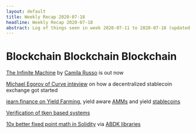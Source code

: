 ```yaml
---
layout: default
title: Weekly Recap 2020-07-18
headline: Weekly Recap 2020-07-18
abstract: Log of things seen in week 2020-07-11 to 2020-07-18 (updated mid week)
---
```


# Blockchain Blockchain Blockchain
[The Infinite Machine](https://www.amazon.co.uk/Infinite-Machine-Crypto-hackers-Building-Internet-ebook/dp/B07X8HS2WC) by [Camila Russo](https://twitter.com/CamiRusso) is out now

[Michael Egorov of Curve inteview](https://defiprime.com/curve) on how a decentralized stablecoin exchange got started

[iearn.finance on Yield Farming](https://medium.com/iearn/yield-farming-101-d983a27c542e), yield aware [AMMs](https://medium.com/iearn/yield-aware-amms-102-114e1ea37608) and yield [stablecoins](https://medium.com/iearn/yield-stable-coins-103-717b097213f1)

[Verification of tken based systems](https://blog.oceanprotocol.com/on-verifying-token-based-systems-c33eca757ecf)

[10x better fixed point math in Solidity](https://medium.com/hackernoon/10x-better-fixed-point-math-in-solidity-32441fd25d43) via [ABDK libraries](https://github.com/abdk-consulting/abdk-libraries-solidity)
